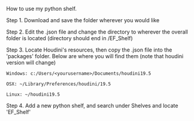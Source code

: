 How to use my python shelf.


Step 1. Download and save the folder wherever you would like

Step 2. Edit the .json file and change the directory to wherever the overall folder is located (directory should end in /EF_Shelf)

Step 3. Locate Houdini's resources, then copy the .json file into the 'packages' folder. Below are where you will find them (note that houdini version will change) 

    Windows: c:/Users/<yourusername>/Documents/houdini19.5
    
    OSX: ~/Library/Preferences/houdini/19.5
    
    Linux: ~/houdini19.5

Step 4. Add a new python shelf, and search under Shelves and locate 'EF_Shelf'
